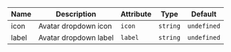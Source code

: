 | Name       | Description                   | Attribute        | Type                                      | Default             |
|------------|-------------------------------|------------------|-------------------------------------------|---------------------|
|icon| Avatar dropdown icon | `icon` | `string` | `undefined` |
|label| Avatar dropdown label | `label` | `string` | `undefined` |
